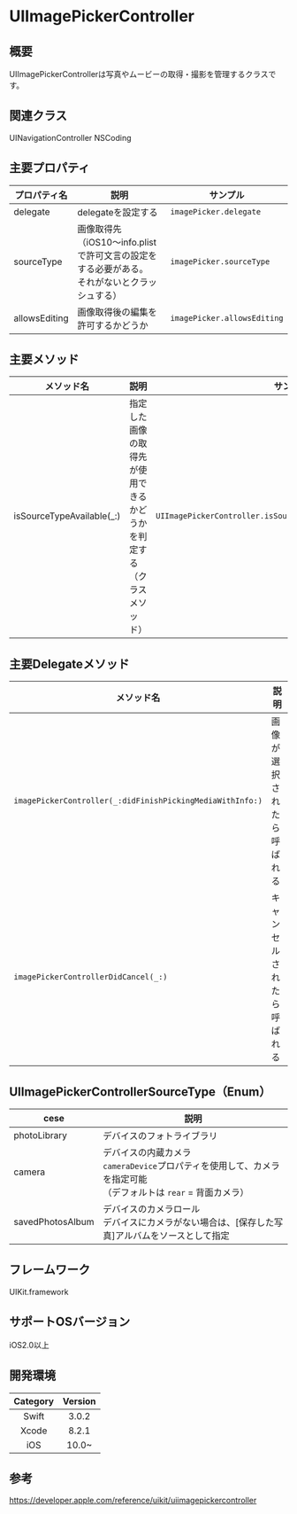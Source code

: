# UIImagePickerController

## 概要
UIImagePickerControllerは写真やムービーの取得・撮影を管理するクラスです。

## 関連クラス
UINavigationController
NSCoding

## 主要プロパティ

| プロパティ名 | 説明 | サンプル |
|-----------|------------|------------|
| delegate | delegateを設定する | `imagePicker.delegate` |
| sourceType | 画像取得先<br>（iOS10〜info.plistで許可文言の設定をする必要がある。<br>それがないとクラッシュする） | `imagePicker.sourceType` |
| allowsEditing | 画像取得後の編集を許可するかどうか | `imagePicker.allowsEditing` |

## 主要メソッド

| メソッド名 | 説明 | サンプル |
|-----------|------------|------------|
| isSourceTypeAvailable(_:) | 指定した画像の取得先が使用できるかどうかを判定する<br>（クラスメソッド） | `UIImagePickerController.isSourceTypeAvailable(.photoLibrary)` |

## 主要Delegateメソッド

| メソッド名 | 説明 |
|-----------|------------|
| `imagePickerController(_:didFinishPickingMediaWithInfo:)` | 画像が選択されたら呼ばれる |
| `imagePickerControllerDidCancel(_:)` | キャンセルされたら呼ばれる |

## UIImagePickerControllerSourceType（Enum）
| cese | 説明 |
|-----------|------------|
| photoLibrary | デバイスのフォトライブラリ |
| camera | デバイスの内蔵カメラ<br>`cameraDevice`プロパティを使用して、カメラを指定可能<br>（デフォルトは `rear` = 背面カメラ） |
| savedPhotosAlbum | デバイスのカメラロール<br>デバイスにカメラがない場合は、[保存した写真]アルバムをソースとして指定 |

## フレームワーク
UIKit.framework

## サポートOSバージョン
iOS2.0以上

## 開発環境
| Category | Version |
|:-----------:|:------------:|
| Swift | 3.0.2 |
| Xcode | 8.2.1 |
| iOS | 10.0~ |

## 参考
https://developer.apple.com/reference/uikit/uiimagepickercontroller
